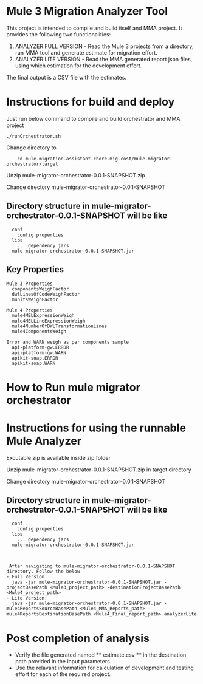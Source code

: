 # Mule 3 Migration Analyzer Tool

This project is intended to compile and build itself and MMA project. It provides the following two functionalities:
  1. ANALYZER FULL VERSION - Read the Mule 3 projects from a directory, run MMA tool and generate estimate for migration effort.
  2. ANALYZER LITE VERSION - Read the MMA generated report json files, using which estimation for the development effort. 

  The final output is a CSV file with the estimates.

# Instructions for build and deploy

Just run below command to compile and build orchestrator and MMA project

    ./runOrchestrator.sh
  
 Change directory to
 
        cd mule-migration-assistant-chore-mig-cost/mule-migrator-orchestrator/target
    
 Unzip mule-migrator-orchestrator-0.0.1-SNAPSHOT.zip
 
 Change directory mule-migrator-orchestrator-0.0.1-SNAPSHOT 
 ## Directory structure in mule-migrator-orchestrator-0.0.1-SNAPSHOT will be like 
      conf
        config.properties
      libs
        ... dependency jars
      mule-migrator-orchestrator-0.0.1-SNAPSHOT.jar
    
## Key Properties
    Mule 3 Properties
      componentsWeighFactor
      dwlLinesOfCodeWeighFactor
      munitsWeighFactor
  
    Mule 4 Properties
      mule4MELExpressionWeigh
      mule4MELLineExpressionWeigh
      mule4NumberOfDWLTransformationLines
      mule4ComponentsWeigh
  
    Error and WARN weigh as per components sample
      api-platform-gw.ERROR
      api-platform-gw.WARN
      apikit-soap.ERROR
      apikit-soap.WARN
      
      
      

# How to Run  mule migrator orchestrator
  
  


# Instructions for using the runnable Mule Analyzer
  
  Excutable zip is available inside zip folder
  
  Unzip mule-migrator-orchestrator-0.0.1-SNAPSHOT.zip in target directory
  
  Change directory mule-migrator-orchestrator-0.0.1-SNAPSHOT 
  ## Directory structure in mule-migrator-orchestrator-0.0.1-SNAPSHOT will be like 
      conf
        config.properties
      libs
        ... dependency jars
      mule-migrator-orchestrator-0.0.1-SNAPSHOT.jar
      

 
     After navigating to mule-migrator-orchestrator-0.0.1-SNAPSHOT directory. Follow the below 
    - Full Version:
      java -jar mule-migrator-orchestrator-0.0.1-SNAPSHOT.jar -projectBasePath <Mule3_project_path> -destinationProjectBasePath <Mule4_project_path>
    - Lite Version:
      java -jar mule-migrator-orchestrator-0.0.1-SNAPSHOT.jar -mule4ReportsSourceBasePath <Mule4_MMA_Reports_path> -mule4ReportsDestinationBasePath <Mule4_Final_report_path> analyzerLite

# Post completion of analysis
   -  Verify the file generated named ** estimate.csv ** in the destination path provided in the input parameters.
   -  Use the relavant information for calculation of development and testing effort for each of the required project.
